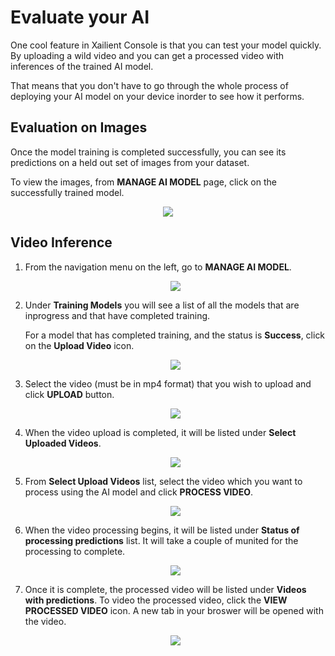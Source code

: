 # Evaluate your AI

One cool feature in Xailient Console is that you can test your model quickly. By uploading a wild video and you can get a processed video with inferences of the trained AI model.

That means that you don't have to go through the whole process of deploying your AI model on your device inorder to see how it performs.

## Evaluation on Images

Once the model training is completed successfully, you can see its predictions on a held out set of images from your dataset.

To view the images, from __MANAGE AI MODEL__ page, click on the successfully trained model.

<p align="center">
<img src="../img/console/Evaluation.png">
</p>

## Video Inference

1. From the navigation menu on the left, go to __MANAGE AI MODEL__.

    <p align="center">
    <img src="../img/console/nav_list_models.png">
    </p>

2. Under __Training Models__ you will see a list of all the models that are inprogress and that have completed training.

    For a model that has completed training, and the status is __Success__, click on the __Upload Video__ icon.

    <p align="center">
    <img src="../img/console/TrainedModel_uploadVideo.png">
    </p>

3. Select the video (must be in mp4 format) that you wish to upload and click __UPLOAD__ button.

    <p align="center">
    <img src="../img/console/VideoUpload.png">
    </p>

4. When the video upload is completed, it will be listed under __Select Uploaded Videos__.

    <p align="center">
    <img src="../img/console/SelectVideos.png">
    </p>

1. From __Select Upload Videos__ list, select the video which you want to process using the AI model and click __PROCESS VIDEO__.

    <p align="center">
    <img src="../img/console/ProcessVideo.png">
    </p>

2.  When the video processing begins, it will be listed under __Status of processing predictions__ list. It will take a couple of munited for the processing to complete.

    <p align="center">
    <img src="../img/console/VideoInProgress.png">
    </p>

3. Once it is complete, the processed video will be listed under __Videos with predictions__. To video the processed video, click the __VIEW PROCESSED VIDEO__ icon. A new tab in your broswer will be opened with the video. 

    <p align="center">
    <img src="../img/console/VideoWithPredictions.png">
    </p>

